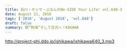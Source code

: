 ```yaml
---
title: 石川・ホンマ・ぶるんのBe-SIDE Your Life! vol.640-3
date: August 21, 2018
tags: ['2018', 'August 2018', 'vol.640']
draft: false
summary: 脱“熱海”そして日光へ！KAGAWA
---
```


http://project-phi.ddo.jp/ishikawa/ishikawa640_3.mp3
